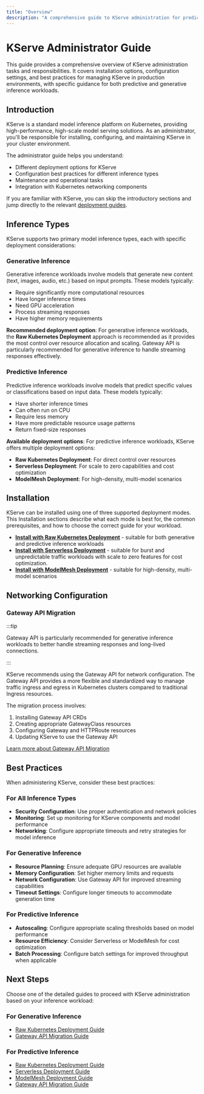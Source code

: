 ```yaml
---
title: "Overview"
description: "A comprehensive guide to KServe administration for predictive and generative inference"
---
```


# KServe Administrator Guide

This guide provides a comprehensive overview of KServe administration tasks and responsibilities. It covers installation options, configuration settings, and best practices for managing KServe in production environments, with specific guidance for both predictive and generative inference workloads.

## Introduction

KServe is a standard model inference platform on Kubernetes, providing high-performance, high-scale model serving solutions. As an administrator, you'll be responsible for installing, configuring, and maintaining KServe in your cluster environment.

The administrator guide helps you understand:

- Different deployment options for KServe
- Configuration best practices for different inference types
- Maintenance and operational tasks
- Integration with Kubernetes networking components

If you are familiar with KServe, you can skip the introductory sections and jump directly to the relevant [deployment guides](#installation).

## Inference Types

KServe supports two primary model inference types, each with specific deployment considerations:

### Generative Inference

Generative inference workloads involve models that generate new content (text, images, audio, etc.) based on input prompts. These models typically:

- Require significantly more computational resources
- Have longer inference times
- Need GPU acceleration
- Process streaming responses
- Have higher memory requirements

**Recommended deployment option**: For generative inference workloads, the **Raw Kubernetes Deployment** approach is recommended as it provides the most control over resource allocation and scaling. Gateway API is particularly recommended for generative inference to handle streaming responses effectively.

### Predictive Inference

Predictive inference workloads involve models that predict specific values or classifications based on input data. These models typically:

- Have shorter inference times
- Can often run on CPU
- Require less memory
- Have more predictable resource usage patterns
- Return fixed-size responses

**Available deployment options**: For predictive inference workloads, KServe offers multiple deployment options:
- **Raw Kubernetes Deployment**: For direct control over resources
- **Serverless Deployment**: For scale to zero capabilities and cost optimization
- **ModelMesh Deployment**: For high-density, multi-model scenarios

## Installation

KServe can be installed using one of three supported deployment modes. This Installation sections describe what each mode is best for, the common prerequisites, and how to choose the correct guide for your workload.

- **[Install with Raw Kubernetes Deployment](./kubernetes-deployment.md)** - suitable for both generative and predictive inference workloads
- **[Install with Serverless Deployment](./serverless/serverless.md)** - suitable for burst and unpredictable traffic workloads with scale to zero features for cost optimization.
- **[Install with ModelMesh Deployment](./modelmesh.md)** - suitable for high-density, multi-model scenarios

## Networking Configuration

### Gateway API Migration

:::tip

Gateway API is particularly recommended for generative inference workloads to better handle streaming responses and long-lived connections.

:::

KServe recommends using the Gateway API for network configuration. The Gateway API provides a more flexible and standardized way to manage traffic ingress and egress in Kubernetes clusters compared to traditional Ingress resources.

The migration process involves:
1. Installing Gateway API CRDs
2. Creating appropriate GatewayClass resources
3. Configuring Gateway and HTTPRoute resources
4. Updating KServe to use the Gateway API

[Learn more about Gateway API Migration](./gatewayapi-migration.md)

## Best Practices

When administering KServe, consider these best practices:

### For All Inference Types
- **Security Configuration**: Use proper authentication and network policies
- **Monitoring**: Set up monitoring for KServe components and model performance
- **Networking**: Configure appropriate timeouts and retry strategies for model inference

### For Generative Inference
- **Resource Planning**: Ensure adequate GPU resources are available
- **Memory Configuration**: Set higher memory limits and requests
- **Network Configuration**: Use Gateway API for improved streaming capabilities
- **Timeout Settings**: Configure longer timeouts to accommodate generation time

### For Predictive Inference
- **Autoscaling**: Configure appropriate scaling thresholds based on model performance
- **Resource Efficiency**: Consider Serverless or ModelMesh for cost optimization
- **Batch Processing**: Configure batch settings for improved throughput when applicable

## Next Steps

Choose one of the detailed guides to proceed with KServe administration based on your inference workload:

### For Generative Inference
- [Raw Kubernetes Deployment Guide](./kubernetes-deployment.md)
- [Gateway API Migration Guide](./gatewayapi-migration.md)

### For Predictive Inference
- [Raw Kubernetes Deployment Guide](./kubernetes-deployment.md)
- [Serverless Deployment Guide](./serverless/serverless.md)
- [ModelMesh Deployment Guide](./modelmesh.md)
- [Gateway API Migration Guide](./gatewayapi-migration.md)
